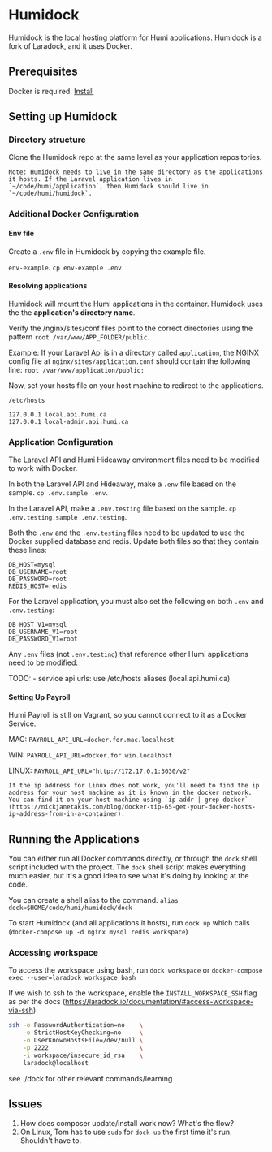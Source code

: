 # Humidock

Humidock is the local hosting platform for Humi applications. Humidock is a fork of Laradock, and it uses Docker.

## Prerequisites

Docker is required. [Install](https://docs.docker.com/install/)

## Setting up Humidock

### Directory structure

Clone the Humidock repo at the same level as your application repositories.

    Note: Humidock needs to live in the same directory as the applications it hosts. If the Laravel application lives in `~/code/humi/application`, then Humidock should live in `~/code/humi/humidock`.

### Additional Docker Configuration

#### Env file

Create a `.env` file in Humidock by copying the example file. 

`env-example`. `cp env-example .env`

#### Resolving applications

Humidock will mount the Humi applications in the container. Humidock uses the the **application's directory name**.

Verify the /nginx/sites/conf files point to the correct directories using the pattern `root /var/www/APP_FOLDER/public`.

Example: If your Laravel Api is in a directory called `application`, the NGINX config file at `nginx/sites/application.conf` should contain the following line: `root /var/www/application/public;`

Now, set your hosts file on your host machine to redirect to the applications.

`/etc/hosts`
```
127.0.0.1 local.api.humi.ca
127.0.0.1 local-admin.api.humi.ca
```

### Application Configuration

The Laravel API and Humi Hideaway environment files need to be modified to work with Docker.

In both the Laravel API and Hideaway, make a `.env` file based on the sample. `cp .env.sample .env`.

In the Laravel API, make a `.env.testing` file based on the sample. `cp .env.testing.sample .env.testing`.

Both the `.env` and the `.env.testing` files need to be updated to use the Docker supplied database and redis. Update both files so that they contain these lines:

```
DB_HOST=mysql
DB_USERNAME=root
DB_PASSWORD=root
REDIS_HOST=redis
```

For the Laravel application, you must also set the following on both `.env` and `.env.testing`:

```
DB_HOST_V1=mysql
DB_USERNAME_V1=root
DB_PASSWORD_V1=root
```

Any `.env` files (not `.env.testing`) that reference other Humi applications need to be modified:

TODO:  - service api urls: use /etc/hosts aliases (local.api.humi.ca)

#### Setting Up Payroll
Humi Payroll is still on Vagrant, so you cannot connect to it as a Docker Service.

MAC: `PAYROLL_API_URL=docker.for.mac.localhost`

WIN: `PAYROLL_API_URL=docker.for.win.localhost`

LINUX: `PAYROLL_API_URL="http://172.17.0.1:3030/v2"` 
 
    If the ip address for Linux does not work, you'll need to find the ip address for your host machine as it is known in the docker network. You can find it on your host machine using `ip addr | grep docker` (https://nickjanetakis.com/blog/docker-tip-65-get-your-docker-hosts-ip-address-from-in-a-container).

## Running the Applications

You can either run all Docker commands directly, or through the `dock` shell script included with the project. The `dock` shell script makes everything much easier, but it's a good idea to see what it's doing by looking at the code.

You can create a shell alias to the command. `alias dock=$HOME/code/humi/humidock/dock`

To start Humidock (and all applications it hosts), run `dock up` which calls (`docker-compose up -d nginx mysql redis workspace`)

### Accessing workspace

To access the workspace using bash, run `dock workspace` or `docker-compose exec --user=laradock workspace bash`

If we wish to ssh to the workspace, enable the `INSTALL_WORKSPACE_SSH` flag as per the docs
(https://laradock.io/documentation/#access-workspace-via-ssh)

```bash
ssh -o PasswordAuthentication=no    \
    -o StrictHostKeyChecking=no     \
    -o UserKnownHostsFile=/dev/null \
    -p 2222                         \
    -i workspace/insecure_id_rsa    \
    laradock@localhost
```

see ./dock for other relevant commands/learning

## Issues 

1. How does composer update/install work now? What's the flow?
2. On Linux, Tom has to use `sudo` for `dock up` the first time it's run. Shouldn't have to. 